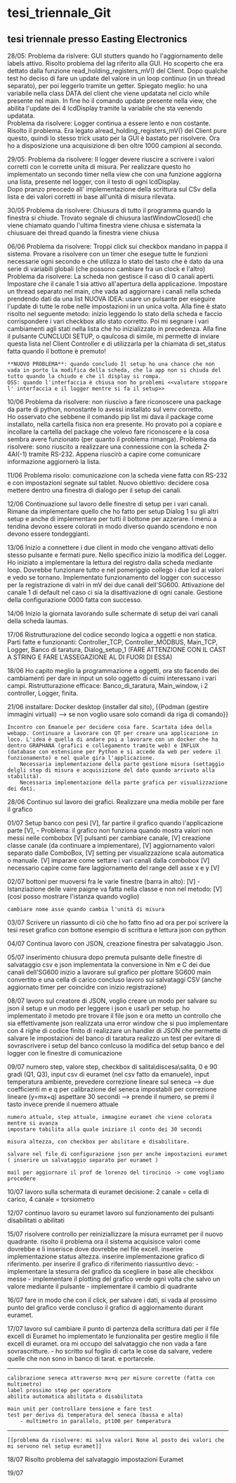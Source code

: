 # tesi_triennale_Git

## tesi triennale presso Easting Electronics


28/05:
    Problema da rislvere: GUI stutters quando ho l'aggiornamento delle labels attivo. 
        Risolto problema del lag riferito alla GUI. Ho scoperto che era dettato dalla funzione read_holding_registers_mV() del Client. Dopo qualche test ho deciso di fare un update del valore in un loop continuo (in un thread separato), per poi leggerlo tramite un getter.
        Spiegato meglio: ho una variabile nella class DATA del client che viene updatata nel ciclo while presente nel main. In fine ho il comando update presente nella view, che abilita l'update dei 4 lcdDisplay tramite la variabile che sta venendo updatata.   
    Problema da risolvere: Logger continua a essere lento e non costante.
        Risolto il problema. Era legato alread_holding_registers_mV() del Client pure questo, quindi lo stesso trick usato per la GUI è bastato per risolvere. Ora ho a disposizione una acquisizione di ben oltre 1000 campioni al secondo.

29/05:
    Problema da risolvere: Il logger devere riuscire a scrivere i valori corretti con le corrette unita di misura. 
        Per realizzare questo ho implementato un secondo timer nella view che con una funzione aggiorna una lista, presente nel logger, con il testo di ogni lcdDisplay.  
        Dopo pranzo preocedo all' implementazione della scrittura sul CSv della lista e dei valori corretti in base all'unità di misura rilevata.

30/05
    Problema da risolvere: Chiusura di tutto il programma quando la finestra si chiude.
        Trovato segnale di chiusura lastWindowClosed() che viene chiamato quando l'ultima finestra viene chiusa e sistemata la chiusuare dei thread quando la finestra viene chiusa

06/06
    Problema da risolvere: Troppi click sui checkbox mandano in pappa il sistema.
        Provare a risolvere con un timer che esegue tutte le funzioni necessarie ogni secondo e che utilizza lo stato del tasto che è dato da una serie di variabili globali (che possono cambiare fra un clock e l'altro)
    Problema da risolvere: La scheda non gestisce il caso di 0 canali aperti.
        Impostare che il canale 1 sia attivo all'apertura della applicazione.
        Impostare un thread separato nel main, che vada ad aggiornare i canali nella scheda prendendo dati da una list
        NUOVA IDEA: usare un pulsante per eseguire l'update di tutte le robe nelle impostazioni in un unica volta.
        Alla fine è stato risolto nel seguente metodo: inizio leggendo lo stato della scheda e faccio corrispondere i vari checkbox allo stato corretto. Poi mi segnare i vari cambiamenti agli stati nella lista che ho inizializzato in precedenza. Alla fine il pulsante CUNCLUDI SETUP, o qaulcosa di simile, mi permette di inviare questa lista nel Client Controller e di utilizzarla per la chiamata di set_status fatta quando il bottone è premuto!    

    **NUOVO PROBLEMA**: quando concludo Il setup ho una chance che non vada in porto la modifica della scheda, che la app non si chiuda del tutto quando la chiudo e che il display si rompa.  
    OSS: quando l'interfaccia è chiusa non ho problemi <<valutare stoppare l' interfaccia e il logger mentre si fa il setup>>

10/06 
    Problema da risolvere: non riuscivo a fare riconoscere una package da parte di python, nonostante lo avessi installato sul venv corretto.   
        Ho osservato che sebbene il comando pip list mi dava il package come installato, nella cartella fisica non era presente. Ho provato poi a copiare e incollare la cartella del package che volevo fare riconoscere e la cosa sembra avere funzionato (per quanto il problema rimanga).
    Problema da risolvere: sono riuscito a realizzare una connessione con la scheda Z-4AI(-1) tramite RS-232.
        Appena riuscirò a capire come comunicare informazione aggiornerò la lista.

11/06
    Problema risolo: comunicazione con la scheda viene fatta con RS-232 e con impostazioni segnate sul tablet.
    Nuovo obiettivo: decidere cosa mettere dentro una finestra di dialogo per il setup dei canali.

12/06
    Continuazione sul lavoro delle finestre di setup per i vari canali.
    Rimane da implementare quello che ho fatto per setup Dialog 1 su gli altri setup e anche di implementare per tutti il bottone per azzerare.
    I menù a tendina devono essere colorati in modo diverso quando scendono e non devono essere tondeggianti.

13/06
    Inizio a connettere i due client in modo che vengano attivati dello stesso pulsante e fermati pure.
    Nello specifico inizio la modifica del Logger.
    Ho iniziato a implementare la lettura del registro dalla scheda mediante loop. Dovrebbe funzionare tutto e nel pomeriggio collego i due lcd ai valori e vedo se tornano.
    Implementato funzionamento del logger con successo per la registrazione di valri in mV dei due canali dell'SG600.
    Attivazione del canale 1 di default nel caso ci sia la disattivazione di ogni canale.
    Gestione della configurazione 0000 fatta con successo. 

14/06
    Inizio la giornata lavorando sulle schermate di setup dei vari canali della scheda laumas.

17/06
    Ristrutturazione del codice secondo logica a oggetti e non statica.
    Parti fatte e funzionanti: Controller_TCP, Controller_MODBUS, Main_TCP, Logger, Banco di taratura, Dialog_setup_1
    (FARE ATTENZIONE CON IL CAST A STRING E FARE L'ASSEGAZIONE AL DI FUORI DI ESSA)
    
18/06
    Ho capito meglio la programmazione a oggetti, ora sto facendo dei cambiamenti per dare in input un solo oggetto di cuimi interessano i vari campi.
    Ristrutturazione efficace: Banco_di_taratura, Main_window, i 2 controller, Logger, finita.

21/06
    installare: Docker desktop (installer dal sito),
                {{Podman (gestire immagini virtuali) --> se non voglio usare solo comandi da riga di comando}}

    Incontro con Emanuele per decidere cosa fare. Scartata idea della webapp. Continuare a lavorare con QT per creare una applicazione in loco. L'idea è quella di andare poi a lavorare con un docker che ha dentro GRAPHANA (grafici e collegamento tramite web) e INFLUX (database con estensione per Python e si accede da web per vedere il funzionamento) e nel quale gira l'applicazione.
        Necessaria implementazione della parte gestione misura (settaggio delgli step di misura e acquisizione del dato quando arrivato alla stabilità).
        Necessaria implementazione della parte grafica per visualizzazione dei dati.

28/06
    Continuo sul lavoro dei grafici. Realizzare una media mobile per fare il grafico

01/07
    Setup banco con pesi [V], 
    far partire il grafico quando l'applicazione parte [V],
    - Problema: il grafico non funziona quando mostra valori non messi nelle combobox [V]
    pulsanti per cambiare canale, [V]
    creazione classe canale (da continuare a implementare), [V]
    aggiornamento valori separato dalle ComboBox, [V]
    setting per visualizzazione scala automatica o manuale. [V]
    imparare come settare i vari canali dalla combobox [V]
    necessario capire come fare laggiornamento del range dell asse x e y [V]

02/07
    bottoni per muoversi fra le varie finestre (barra in alto): [V]
        - Istanziazione delle vaire paigne va fatta nella classe e non nel metodo: [V]
          (cosi posso mostrare l'istanza quando voglio)

    cambiare nome asse quando cambia l'unità di misura

03/07
    Scrivere un riassunto di ciò che ho fatto fino ad ora per poi scrivere la tesi
    reset grafico con bottone
    esempio di scrittura e lettura json con python

04/07
    Continua lavoro con JSON, creazione finestra per salvataggio Json.

05/07
    inserimento chiusura dopo premuta pulsante delle finestre di salvataggio csv e json 
    implementata la conversione in Nm e C dei due canali dell'SG600
    inizio a lavorare sul grafico per plottare SG600 main convertito e una cella di carico
    concluso lavoro sui salvataggi CSV (anche aggiornato timer per coincidre con inizio registrazione)

08/07
    lavoro sul creatore di JSON, voglio creare un modo per salvare su json il setup e un modo per leggere i json e usarli per setup.
    ho implementato il metodo pre trovare il file json e ora metto un controllo che sia effettivamente json
    realizzata una error window che si puo implementare con 4 righe di codice
    finito di realizzare un handler di JSON che permette di salvare le impostazioni del banco di taratura
    realizzo un test per evitare di sovrascrivere i setup del banco
    conlcuso la modifica del setup banco e del logger con le finestre di comunicazione

09/07
    numero step, valore step, checkbox  di salita\discesa\salita, 0 e 90 gradi (Q1, Q3), input csv di euramet (nel csv fatto da emanuele), input temperatura ambiente, prevedere correzione lineare sul seneca --> due coefficienti m e q per calibrazione del seneca impostabili per correzione lineare (y=mx+q)
    aspettare 30 secondi --> prende il numero, se premi il tasto invece prende il nuemero attuale

    numero attuale, step attuale, immagine euramet che viene colorata mentre si avanza 
    impostare tabilita alla quale iniziare il conto dei 30 secondi

    misura altezza, con checkbox per abilitare e disabilitare.

    salvare nel file di configurazione json per anche impostazioni euramet ( inserire un salvataggio separato per euramet )

    mail per aggiornare il prof de lorenzo del tirocinio -> come vogliamo procedere

10/07
    lavoro sulla schermata di euramet
    decisione: 2 canale = cella di carico, 4 canale = torsiometro

12/07
    continuo lavoro su euramet
    lavoro sul funzionamento dei pulsanti disabilitati o abilitati

15/07
    risolvere controllo per reiniziallizzare la misura eurramet per il nuovo quadrante.
    risolto il problema ora il sistema acquisisce valori come dovrebbe e li inserisce dove dovrebbe nel file excell.
    inserire implementazione status altezza.
    inserire implementazione grafico di riferimento.
    per inserire il grafico di riferimento riassuntivo devo:
        - implementare la stesurra del grafico da scegliere in base alle checkbox messe
        - implementare il plotting del grafico verde ogni volta che salvo un valore mediante il pulsante
        - implementare il cambio di quadrante

16/07
    fare in modo che con il click, per salvare i dati, si vada al prossimo punto del grafico verde
    concluso il grafico di aggiornamento durant euramet.

17/07
    lavoro sul cambiare il punto di partenza della scrittura dati per il file excell di Euramet
    ho implementato le funzionalita per gestire meglio il file excell di euramet.
    ora mi occupo del salvataggio che non vada a fare sovrascritture.
        - ho scritto sul foglio di carta le cose da salvare, vedere quelle che non sono in banco di tarat. e portarcele.

-------------------------------------------------------------------------------------------
    calibrazione seneca attraverso mx+q per misure corrette (fatta con multimetro)
    label prossimo step per operatore
    abilita automatica abilitata o disabilitata

    main unit per controllare tensione e fare test
    test per deriva di temperatura del seneca (bassa e alta)
        - multimetro in parallelo, pt100 per temperatura
-------------------------------------------------------------------------------------------

    [[problema da risolvere: mi salva valori None al posto dei valori che mi servono nel setup euramet]]

18/07
    Risolto problema del salvataggio impostazioni Euramet 
    
19/07
    